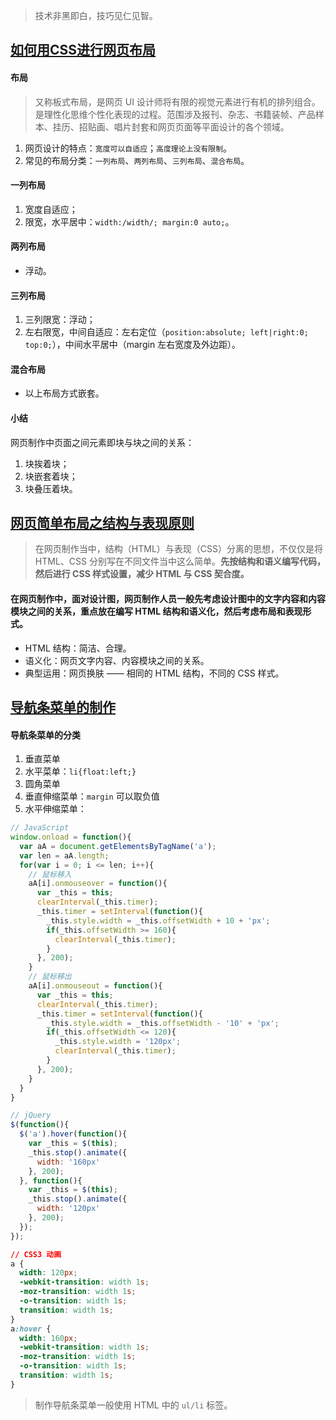 > 技术非黑即白，技巧见仁见智。

## [如何用CSS进行网页布局](http://www.imooc.com/learn/57 "如何用CSS进行网页布局") ##
#### 布局 ####
> 又称板式布局，是网页 UI 设计师将有限的视觉元素进行有机的排列组合。是理性化思维个性化表现的过程。范围涉及报刊、杂志、书籍装帧、产品样本、挂历、招贴画、唱片封套和网页页面等平面设计的各个领域。
1. 网页设计的特点：`宽度可以自适应`；`高度理论上没有限制`。
2. 常见的布局分类：`一列布局`、`两列布局`、`三列布局`、`混合布局`。
#### 一列布局 ####
1. 宽度自适应；
2. 限宽，水平居中：`width:/width/; margin:0 auto;`。
#### 两列布局 ####
* 浮动。
#### 三列布局 ####
1. 三列限宽：浮动；
2. 左右限宽，中间自适应：左右定位（`position:absolute; left|right:0; top:0;`），中间水平居中（margin 左右宽度及外边距）。
#### 混合布局 ####
* 以上布局方式嵌套。
#### 小结 ####
网页制作中页面之间元素即块与块之间的关系：
1. 块挨着块；
2. 块嵌套着块；
3. 块叠压着块。

## [网页简单布局之结构与表现原则](http://www.imooc.com/learn/20 "网页简单布局之结构与表现原则") ##
> 在网页制作当中，结构（HTML）与表现（CSS）分离的思想，不仅仅是将 HTML、CSS 分别写在不同文件当中这么简单。**先按结构和语义编写代码，然后进行 CSS 样式设置，减少 HTML 与 CSS 契合度。**
#### 在网页制作中，面对设计图，网页制作人员一般先考虑设计图中的文字内容和内容模块之间的关系，重点放在编写 HTML 结构和语义化，然后考虑布局和表现形式。  ####
* HTML 结构：简洁、合理。
* 语义化：网页文字内容、内容模块之间的关系。
* 典型运用：网页换肤 —— 相同的 HTML 结构，不同的 CSS 样式。

## [导航条菜单的制作](http://www.imooc.com/learn/6 "导航条菜单的制作") ##
#### 导航条菜单的分类 ####
1. 垂直菜单
2. 水平菜单：`li{float:left;}`
3. 圆角菜单
4. 垂直伸缩菜单：`margin` 可以取负值
5. 水平伸缩菜单：
```javascript
// JavaScript
window.onload = function(){
  var aA = document.getElementsByTagName('a');
  var len = aA.length;
  for(var i = 0; i <= len; i++){
    // 鼠标移入
    aA[i].onmouseover = function(){
      var _this = this;
      clearInterval(_this.timer);
      _this.timer = setInterval(function(){
        _this.style.width = _this.offsetWidth + 10 + 'px';
        if(_this.offsetWidth >= 160){
          clearInterval(_this.timer);
        }
      }, 200);
    }
    // 鼠标移出
    aA[i].onmouseout = function(){
      var _this = this;
      clearInterval(_this.timer);
      _this.timer = setInterval(function(){
        _this.style.width = _this.offsetWidth - '10' + 'px';
        if(_this.offsetWidth <= 120){
          _this.style.width = '120px';
          clearInterval(_this.timer);
        }
      }, 200);
    }
  }
}
```
  
```javascript
// jQuery
$(function(){
  $('a').hover(function(){
    var _this = $(this);
    _this.stop().animate({
      width: '160px'
    }, 200);  
  }, function(){
    var _this = $(this);
    _this.stop().animate({
      width: '120px'
    }, 200);
  });
});
```
  
```CSS
// CSS3 动画
a { 
  width: 120px;
  -webkit-transition: width 1s;
  -moz-transition: width 1s;
  -o-transition: width 1s;
  transition: width 1s;
}
a:hover {
  width: 160px;
  -webkit-transition: width 1s;
  -moz-transition: width 1s;
  -o-transition: width 1s;
  transition: width 1s;
}
```

> 制作导航条菜单一般使用 HTML 中的 `ul/li` 标签。
